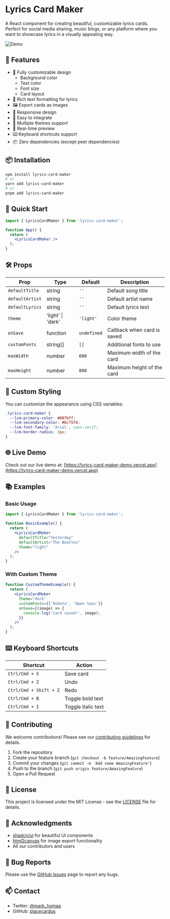 # Lyrics Card Maker

A React component for creating beautiful, customizable lyrics cards. Perfect for social media sharing, music blogs, or any platform where you want to showcase lyrics in a visually appealing way.

![Demo](https://github.com/placecardus/lyrics-card-maker/raw/main/demo.gif)

## 🌟 Features

- 🎨 Fully customizable design
  - Background color
  - Text color
  - Font size
  - Card layout
- 📝 Rich text formatting for lyrics
- 🖼️ Export cards as images
- 📱 Responsive design
- 🎯 Easy to integrate
- 🌈 Multiple themes support
- 🔄 Real-time preview
- ⌨️ Keyboard shortcuts support
- 📦 Zero dependencies (except peer dependencies)

## 📦 Installation

```bash
npm install lyrics-card-maker
# or
yarn add lyrics-card-maker
# or
pnpm add lyrics-card-maker
```

## 🚀 Quick Start

```jsx
import { LyricsCardMaker } from 'lyrics-card-maker';

function App() {
  return (
    <LyricsCardMaker />
  );
}
```

## 🛠️ Props

| Prop | Type | Default | Description |
|------|------|---------|-------------|
| `defaultTitle` | string | `''` | Default song title |
| `defaultArtist` | string | `''` | Default artist name |
| `defaultLyrics` | string | `''` | Default lyrics text |
| `theme` | 'light' \| 'dark' | `'light'` | Color theme |
| `onSave` | function | `undefined` | Callback when card is saved |
| `customFonts` | string[] | `[]` | Additional fonts to use |
| `maxWidth` | number | `600` | Maximum width of the card |
| `maxHeight` | number | `800` | Maximum height of the card |

## 🎨 Custom Styling

You can customize the appearance using CSS variables:

```css
.lyrics-card-maker {
  --lcm-primary-color: #007bff;
  --lcm-secondary-color: #6c757d;
  --lcm-font-family: 'Arial', sans-serif;
  --lcm-border-radius: 8px;
}
```

## 🌐 Live Demo

Check out our live demo at: [https://lyrics-card-maker-demo.vercel.app](https://lyrics-card-maker-demo.vercel.app)

## 📚 Examples

### Basic Usage
```jsx
import { LyricsCardMaker } from 'lyrics-card-maker';

function BasicExample() {
  return (
    <LyricsCardMaker
      defaultTitle="Yesterday"
      defaultArtist="The Beatles"
      theme="light"
    />
  );
}
```

### With Custom Theme
```jsx
function CustomThemeExample() {
  return (
    <LyricsCardMaker
      theme="dark"
      customFonts={['Roboto', 'Open Sans']}
      onSave={(image) => {
        console.log('Card saved!', image);
      }}
    />
  );
}
```

## ⌨️ Keyboard Shortcuts

| Shortcut | Action |
|----------|--------|
| `Ctrl/Cmd + S` | Save card |
| `Ctrl/Cmd + Z` | Undo |
| `Ctrl/Cmd + Shift + Z` | Redo |
| `Ctrl/Cmd + B` | Toggle bold text |
| `Ctrl/Cmd + I` | Toggle italic text |

## 🤝 Contributing

We welcome contributions! Please see our [contributing guidelines](CONTRIBUTING.md) for details.

1. Fork the repository
2. Create your feature branch (`git checkout -b feature/AmazingFeature`)
3. Commit your changes (`git commit -m 'Add some AmazingFeature'`)
4. Push to the branch (`git push origin feature/AmazingFeature`)
5. Open a Pull Request

## 📝 License

This project is licensed under the MIT License - see the [LICENSE](LICENSE) file for details.

## 🙏 Acknowledgments

- [shadcn/ui](https://ui.shadcn.com/) for beautiful UI components
- [html2canvas](https://html2canvas.hertzen.com/) for image export functionality
- All our contributors and users

## 🐛 Bug Reports

Please use the [GitHub Issues](https://github.com/placecardus/lyrics-card-maker/issues) page to report any bugs.

## 📫 Contact

- Twitter: [@mark_homaa](https://twitter.com/mark_homaa)
- GitHub: [placecardus](https://github.com/placecardus)
